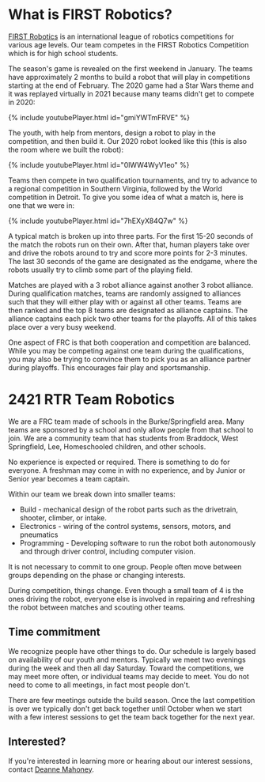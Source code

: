 # What is FIRST Robotics?

[FIRST Robotics](https://www.firstinspires.org/) is an international league of robotics competitions for various age levels. Our team competes in the FIRST Robotics Competition which is for high school students.

The season's game is revealed on the first weekend in January. The teams have approximately 2 months to build a robot that will play in competitions starting at the end of February. The 2020 game had a Star Wars theme and it was replayed virtually in 2021 because many teams didn't get to compete in 2020:

{% include youtubePlayer.html id="gmiYWTmFRVE" %}

The youth, with help from mentors, design a robot to play in the competition, and then build it. Our 2020 robot looked like this (this is also the room where we built the robot):

{% include youtubePlayer.html id="0lWW4WyV1eo" %}

Teams then compete in two qualification tournaments, and try to advance to a regional competition in Southern Virginia, followed by the World competition in Detroit. To give you some idea of what a match is, here is one that we were in:

{% include youtubePlayer.html id="7hEXyX84Q7w" %}

A typical match is broken up into three parts. For the first 15-20 seconds of the match the robots run on their own. After that, human players take over and drive the robots around to try and score more points for 2-3 minutes. The last 30 seconds of the game are designated as the endgame, where the robots usually try to climb some part of the playing field.

Matches are played with a 3 robot alliance against another 3 robot alliance. During qualification matches, teams are randomly assigned to alliances such that they will either play with or against all other teams. Teams are then ranked and the top 8 teams are designated as alliance captains. The alliance captains each pick two other teams for the playoffs. All of this takes place over a very busy weekend.

One aspect of FRC is that both cooperation and competition are balanced. While you may be competing against one team during the qualifications, you may also be trying to convince them to pick you as an alliance partner during playoffs. This encourages fair play and sportsmanship.

# 2421 RTR Team Robotics 

We are a FRC team made of schools in the Burke/Springfield area. Many teams are sponsored by a school and only allow people from that school to join. We are a community team that has students from Braddock, West Springfield, Lee, Homeschooled children, and other schools.

No experience is expected or required. There is something to do for everyone. A freshman may come in with no experience, and by Junior or Senior year becomes a team captain.

Within our team we break down into smaller teams:

* Build - mechanical design of the robot parts such as the drivetrain, shooter, climber, or intake.
* Electronics - wiring of the control systems, sensors, motors, and pneumatics
* Programming - Developing software to run the robot both autonomously and through driver control, including computer vision.

It is not necessary to commit to one group. People often move between groups depending on the phase or changing interests.

During competition, things change. Even though a small team of 4 is the ones driving the robot, everyone else is involved in repairing and refreshing the robot between matches and scouting other teams.

## Time commitment

We recognize people have other things to do. Our schedule is largely based on availability of our youth and mentors. Typically we meet two evenings during the week and then all day Saturday. Toward the competitions, we may meet more often, or individual teams may decide to meet. You do not need to come to all meetings, in fact most people don't. 

There are few meetings outside the build season. Once the last competition is over we typically don't get back together until October when we start with a few interest sessions to get the team back together for the next year.

## Interested?

If you're interested in learning more or hearing about our interest sessions, contact [Deanne Mahoney](mailto:first2421@gmail.com).


